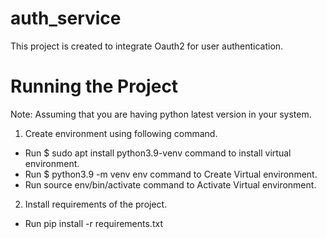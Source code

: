 # auth_service

This project is created to integrate Oauth2 for user authentication.

# Running the Project

Note: Assuming that you are having python latest version in your system.

1. Create environment using following command.

* Run $ sudo apt install python3.9-venv command to install virtual environment.
* Run $ python3.9 -m venv env command to Create Virtual environment.
* Run source env/bin/activate command to Activate Virtual environment.

2. Install requirements of the project.

* Run pip install -r requirements.txt